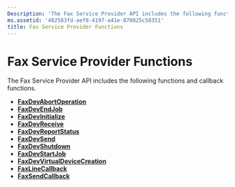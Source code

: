 ```yaml
---
Description: 'The Fax Service Provider API includes the following functions and callback functions.'
ms.assetid: '402583fd-aef8-4197-a41e-870825c58351'
title: Fax Service Provider Functions
---
```


# Fax Service Provider Functions

The Fax Service Provider API includes the following functions and callback functions.

-   [**FaxDevAbortOperation**](-mfax-faxdevabortoperation.md)
-   [**FaxDevEndJob**](-mfax-faxdevendjob.md)
-   [**FaxDevInitialize**](-mfax-faxdevinitialize.md)
-   [**FaxDevReceive**](-mfax-faxdevreceive.md)
-   [**FaxDevReportStatus**](-mfax-faxdevreportstatus.md)
-   [**FaxDevSend**](-mfax-faxdevsend.md)
-   [**FaxDevShutdown**](-mfax-faxdevshutdown.md)
-   [**FaxDevStartJob**](-mfax-faxdevstartjob.md)
-   [**FaxDevVirtualDeviceCreation**](-mfax-faxdevvirtualdevicecreation.md)
-   [**FaxLineCallback**](-mfax-faxlinecallback.md)
-   [**FaxSendCallback**](-mfax-faxsendcallback.md)

 

 



